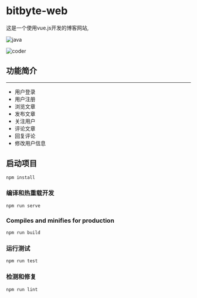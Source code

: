 # bitbyte-web

这是一个使用vue.js开发的博客网站,

![java](https://img.shields.io/static/v1.svg?label=framework&message=vue2.0&color=green)

![coder](https://img.shields.io/static/v1.svg?label=coder&message=zzk&color=green)

## 功能简介

---

* 用户登录
* 用户注册
* 浏览文章
* 发布文章
* 关注用户
* 评论文章
* 回复评论
* 修改用户信息

## 启动项目

```(command)
npm install
```

### 编译和热重载开发

```(cmd)
npm run serve
```

### Compiles and minifies for production

```(cmd)
npm run build
```

### 运行测试

```(cmd)
npm run test
```

### 检测和修复

```(cmd)
npm run lint
```
